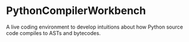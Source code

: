 PythonCompilerWorkbench
=======================

A live coding environment to develop intuitions about how Python source code compiles to ASTs and bytecodes.
